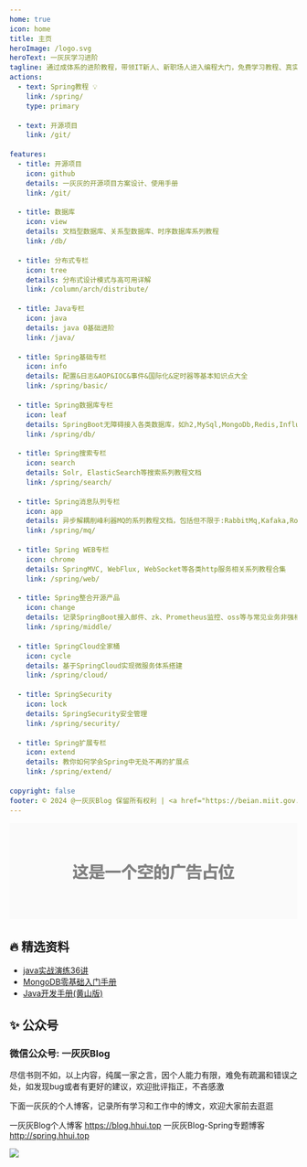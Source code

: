 ```yaml
---
home: true
icon: home
title: 主页
heroImage: /logo.svg
heroText: 一灰灰学习进阶
tagline: 通过成体系的进阶教程，带领IT新人、新职场人进入编程大门，免费学习教程、真实业务场景演练、线上问题排查定位、为每个致力于在编程界大展身手的小伙伴助力
actions:
  - text: Spring教程 💡
    link: /spring/
    type: primary

  - text: 开源项目
    link: /git/

features:
  - title: 开源项目
    icon: github
    details: 一灰灰的开源项目方案设计、使用手册
    link: /git/

  - title: 数据库
    icon: view
    details: 文档型数据库、关系型数据库、时序数据库系列教程
    link: /db/

  - title: 分布式专栏
    icon: tree
    details: 分布式设计模式与高可用详解
    link: /column/arch/distribute/

  - title: Java专栏
    icon: java
    details: java 0基础进阶
    link: /java/

  - title: Spring基础专栏
    icon: info
    details: 配置&日志&AOP&IOC&事件&国际化&定时器等基本知识点大全
    link: /spring/basic/

  - title: Spring数据库专栏
    icon: leaf
    details: SpringBoot无障碍接入各类数据库，如h2,MySql,MongoDb,Redis,InfluxDB等
    link: /spring/db/

  - title: Spring搜索专栏
    icon: search
    details: Solr, ElasticSearch等搜索系列教程文档
    link: /spring/search/

  - title: Spring消息队列专栏
    icon: app
    details: 异步解耦削峰利器MQ的系列教程文档，包括但不限于:RabbitMq,Kafaka,RocketMQ等消息队列的使用及进阶博文
    link: /spring/mq/

  - title: Spring WEB专栏
    icon: chrome
    details: SpringMVC, WebFlux, WebSocket等各类http服务相关系列教程合集
    link: /spring/web/

  - title: Spring整合开源产品
    icon: change
    details: 记录SpringBoot接入邮件、zk、Prometheus监控、oss等与常见业务非强相关的系列教程
    link: /spring/middle/

  - title: SpringCloud全家桶
    icon: cycle
    details: 基于SpringCloud实现微服务体系搭建
    link: /spring/cloud/

  - title: SpringSecurity
    icon: lock
    details: SpringSecurity安全管理
    link: /spring/security/

  - title: Spring扩展专栏
    icon: extend
    details: 教你如何学会Spring中无处不再的扩展点
    link: /spring/extend/

copyright: false
footer: © 2024 @一灰灰Blog 保留所有权利 | <a href="https://beian.miit.gov.cn/" target="_blank"> 鄂ICP备18017282号</a> | 主题 @vuepress-theme-hope 
---
```


<div align="center">
     <p>
        <a href="/">
            <img src="/imgs/site/ads.png" style="margin: 0 auto; width: 850px;" />
        </a>
    </p>
</div>


## 🔥 精选资料

- [java实战演练36讲](/pdf/java实战演练36讲.pdf)
- [MongoDB零基础入门手册](/pdf/MongoDB零基础入门手册.pdf)
- [Java开发手册(黄山版)](/pdf/Java开发手册(黄山版).pdf)



## ✨ 公众号


### 微信公众号: 一灰灰Blog

尽信书则不如，以上内容，纯属一家之言，因个人能力有限，难免有疏漏和错误之处，如发现bug或者有更好的建议，欢迎批评指正，不吝感激

下面一灰灰的个人博客，记录所有学习和工作中的博文，欢迎大家前去逛逛

一灰灰Blog个人博客 https://blog.hhui.top
一灰灰Blog-Spring专题博客 http://spring.hhui.top

![](https://spring.hhui.top/spring-blog/imgs/info/info.png)
